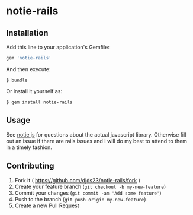 # notie-rails

## Installation

Add this line to your application's Gemfile:

```ruby
gem 'notie-rails'
```

And then execute:

    $ bundle

Or install it yourself as:

    $ gem install notie-rails

## Usage

See [notie.js](https://jaredreich.com/projects/notie.js/) for questions about the actual javascript library. Otherwise fill out an issue if there are rails issues and I will do my best to attend to them in a timely fashion.

## Contributing

1. Fork it ( https://github.com/djds23/notie-rails/fork )
2. Create your feature branch (`git checkout -b my-new-feature`)
3. Commit your changes (`git commit -am 'Add some feature'`)
4. Push to the branch (`git push origin my-new-feature`)
5. Create a new Pull Request
